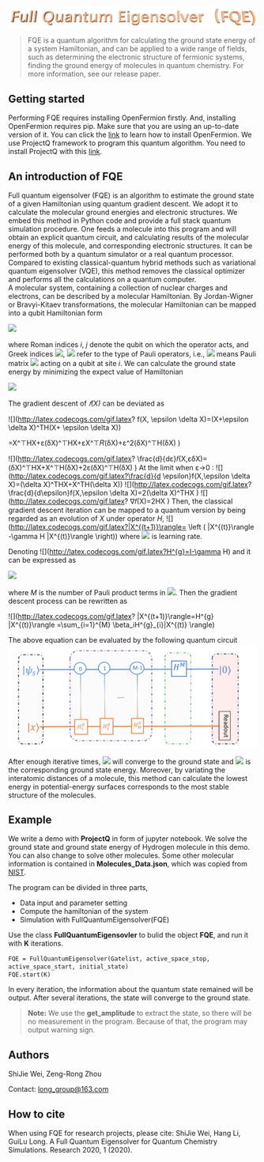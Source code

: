 

![logo](https://github.com/Long-group/FullQuantumEigensolver/blob/master/logo.PNG)
> FQE is a quantum algorithm for calculating the ground state energy of a system Hamiltonian, and can be applied to a wide range of fields, such as determining the electronic structure of  fermionic systems, finding the ground energy of  molecules  in quantum chemistry.  For more information, see our release paper.

## Getting started
Performing FQE requires installing OpenFermion firstly. And, installing OpenFermion requires pip. Make sure that you are using an up-to-date version of it. You can click the [link](https://github.com/quantumlib/OpenFermion) to learn how to install OpenFermion. We use ProjectQ framework to program this quantum algorithm. You need to install ProjectQ with this [link](http://projectq.ch/code-and-docs/).

## An introduction of FQE
Full quantum eigensolver (FQE) is an algorithm  to  estimate the ground state of a given Hamiltonian using  quantum gradient descent. We adopt it to calculate the molecular ground energies and electronic structures. We embed this method in Python code and provide a full stack quantum simulation procedure. One feeds a molecule into this program and will obtain an  explicit quantum circuit, and calculating results of the molecular energy of this molecule, and corresponding electronic structures. It can be performed both by  a quantum simulator or a real quantum processor. Compared to existing classical-quantum hybrid methods such as variational quantum eigensolver (VQE), this method removes the classical optimizer and performs all the calculations on a quantum computer.  
A molecular system, containing a collection of nuclear charges  and  electrons, can be described by a  molecular Hamiltonian. By Jordan-Wigner or Bravyi-Kitaev transformations, the molecular Hamiltonian can be mapped into a qubit Hamiltonian form

![](http://latex.codecogs.com/gif.latex?H=\sum_{i,\alpha}h_{\alpha}^i\sigma_{\alpha}^i+\sum_{i,j,\alpha,\beta}h_{\alpha\beta}^{ij}\sigma_{\alpha}^{i}\sigma_{\beta}^j+\dots)

where Roman indices *i*, *j* denote the qubit on which the operator acts, and Greek indices ![](http://latex.codecogs.com/gif.latex?\\alpha), ![](http://latex.codecogs.com/gif.latex?\\beta) refer to  the type of Pauli operators, i.e.,  ![](http://latex.codecogs.com/gif.latex?\sigma^i_{x}) means Pauli matrix ![](http://latex.codecogs.com/gif.latex?\sigma_{x}) acting on a  qubit at site *i*.
We can calculate the ground state energy by minimizing the expect value of Hamiltonian

![](http://latex.codecogs.com/gif.latex?f(X)=X^THX)

The gradient descent of *𝑓(X)* can be deviated as

![](http://latex.codecogs.com/gif.latex? f(X, \\epsilon \\delta X)=(X+\\epsilon \\delta X)^TH(X+ \\epsilon \\delta X))

=X^⊤HX+ε(δX)^⊤HX+εX^⊤𝑅(δX)+ε^2(δX)^⊤H(δX) )

![](http://latex.codecogs.com/gif.latex? \frac{d}{dε}𝑓(X,εδX)=(δX)^⊤HX+X^⊤H(δX)+2ε(δX)^⊤H(δX) )
At the limit when ε->0 :
![](http://latex.codecogs.com/gif.latex?\frac{d}{d \epsilon}f(X,\epsilon \delta X)=(\delta X)^THX+X^TH(\delta X))
![](http://latex.codecogs.com/gif.latex? \frac{d}{d\epsilon}f(X,\epsilon \delta X)=2(\delta X)^THX )
![](http://latex.codecogs.com/gif.latex? ∇𝑓(X)=2HX )
Then, the classical gradient descent iteration  can be mapped to a quantum version by  being regarded as an evolution of *X* under operator *H*,
![](http://latex.codecogs.com/gif.latex?|X^{(t+1)}\rangle= \left ( |X^{(t)}\rangle -\gamma H |X^{(t)}\rangle \right))
where ![](http://latex.codecogs.com/gif.latex?\gamma) is learning rate.

Denoting  ![](http://latex.codecogs.com/gif.latex?H^{g}=I-\gamma H) and it can be expressed as 

![](http://latex.codecogs.com/gif.latex?H^{g}=\sum_{i=1}^{M}\beta_{i}H^{g}_{i})

where  *M* is the number of Pauli product terms  in  ![](http://latex.codecogs.com/gif.latex?H^{g} ). 
 Then the gradient descent process can be rewritten as 
 
![](http://latex.codecogs.com/gif.latex? |X^{(t+1)}\\rangle=H^{g} |X^{(t)}\\rangle =\sum_{i=1}^{M} \beta_iH^{g}_{i}|X^{(t)} \\rangle)

The above equation can be evaluated by the following quantum circuit
![circuit](https://github.com/Long-group/FullQuantumEigensolver/blob/master/circuit.PNG)

After enough iterative times, ![](http://latex.codecogs.com/gif.latex?|X\\rangle) will converge to the ground state and ![](https://latex.codecogs.com/gif.latex?\langle%20X|H|X%20\rangle) is the corresponding ground state energy.
 Moreover, by variating the interatomic distances of a molecule, this method can calculate the lowest energy in potential-energy surfaces corresponds to the most stable structure of the molecules.
 
## Example

We write a demo with **ProjectQ** in form of jupyter notebook. We solve the ground state and ground state energy of Hydrogen molecule in this demo. You can also change to solve other molecules. Some other molecular information is contained in **Molecules_Data.json**, which was copied from [NIST](https://cccbdb.nist.gov/justgeom.asp).

The program can be divided in three parts,

* Data input and parameter setting
* Compute the hamiltonian of the system
* Simulation with FullQuantumEigensolver(FQE)

Use the class **FullQuantumEigensovler** to bulid the object **FQE**, and run it with **K** iterations.

```
FQE = FullQuantumEigensolver(Gatelist, active_space_stop, active_space_start, initial_state)
FQE.start(K)   
```
In every iteration, the information about the quantum state remained will be output. After several iterations, the state will converge to the ground state. 
>**Note:** We use the **get_amplitude** to extract the state, so there will be no measurement in the program. Because of that, the program may output warning sign.


 
## Authors
ShiJie Wei, Zeng-Rong Zhou

Contact: long_group@163.com
## How to cite
When using FQE for research projects, please cite:
ShiJie Wei, Hang Li, GuiLu Long. A Full Quantum Eigensolver for Quantum Chemistry Simulations.  Research 2020, 1 (2020).




